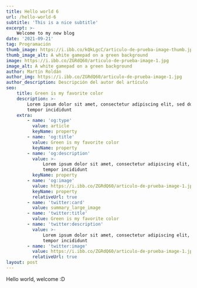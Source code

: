 ```yaml
---
title: Hello world 6
url: /hello-world-6
subtitle: 'This is a nice subtitle'
excerpt: >-
    Welcome to my new blog
date: '2021-09-21'
tag: Programación
thumb_image: https://i.ibb.co/kQkLgcC/articulo-de-prueba-image-thumb.jpg
thumb_image_alt: A white gamepad on a green background
image: https://i.ibb.co/ZGRdQ60/articulo-de-prueba-image-1.jpg
image_alt: A white gamepad on a green background
author: Martín Roldán
author_img: https://i.ibb.co/ZGRdQ60/articulo-de-prueba-image-1.jpg
author_description: Descripción del autor del artículo
seo:
    title: Green is my favorite color
    description: >-
        Lorem ipsum dolor sit amet, consectetur adipiscing elit, sed do eiusmod
        tempor incididunt
    extra:
        - name: 'og:type'
          value: article
          keyName: property
        - name: 'og:title'
          value: Green is my favorite color
          keyName: property
        - name: 'og:description'
          value: >-
              Lorem ipsum dolor sit amet, consectetur adipiscing elit, sed do eiusmod
              tempor incididunt
          keyName: property
        - name: 'og:image'
          value: https://i.ibb.co/ZGRdQ60/articulo-de-prueba-image-1.jpg
          keyName: property
          relativeUrl: true
        - name: 'twitter:card'
          value: summary_large_image
        - name: 'twitter:title'
          value: Green is my favorite color
        - name: 'twitter:description'
          value: >-
              Lorem ipsum dolor sit amet, consectetur adipiscing elit, sed do eiusmod
              tempor incididunt
        - name: 'twitter:image'
          value: https://i.ibb.co/ZGRdQ60/articulo-de-prueba-image-1.jpg
          relativeUrl: true
layout: post
---
```


Hello world, welcome :D

